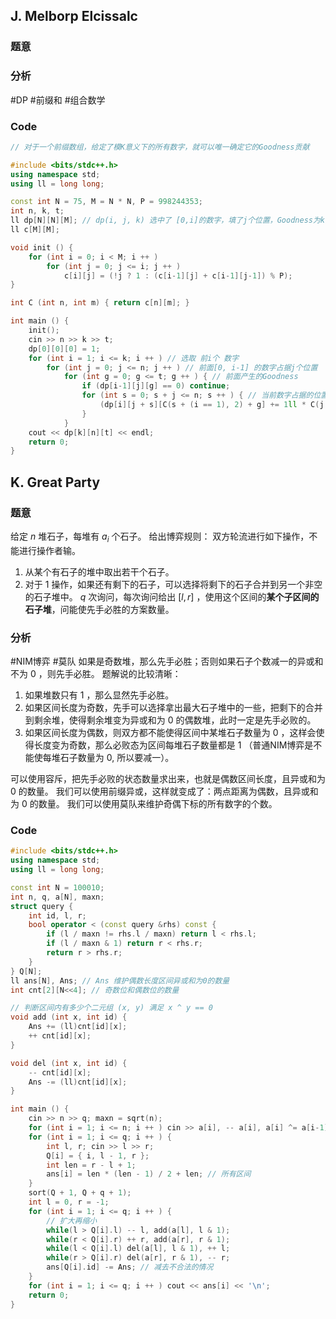 ## J. Melborp Elcissalc
### 题意

### 分析
#DP #前缀和 #组合数学

### Code
```c++
// 对于一个前缀数组，给定了模K意义下的所有数字，就可以唯一确定它的Goodness贡献

#include <bits/stdc++.h>
using namespace std;
using ll = long long;

const int N = 75, M = N * N, P = 998244353;
int n, k, t;
ll dp[N][N][M]; // dp(i, j, k) 选中了 [0,i]的数字，填了j个位置，Goodness为k的方案数
ll c[M][M];

void init () {
    for (int i = 0; i < M; i ++ )
        for (int j = 0; j <= i; j ++ )
            c[i][j] = (!j ? 1 : (c[i-1][j] + c[i-1][j-1]) % P);
}

int C (int n, int m) { return c[n][m]; }

int main () {
    init();
    cin >> n >> k >> t;
    dp[0][0][0] = 1;
    for (int i = 1; i <= k; i ++ ) // 选取 前i个 数字
        for (int j = 0; j <= n; j ++ ) // 前面[0, i-1] 的数字占据j个位置
            for (int g = 0; g <= t; g ++ ) { // 前面产生的Goodness
                if (dp[i-1][j][g] == 0) continue;
                for (int s = 0; s + j <= n; s ++ ) { // 当前数字占据的位置
                    (dp[i][j + s][C(s + (i == 1), 2) + g] += 1ll * C(j + s, s) * dp[i-1][j][g]) %= P;
                }
            }
    cout << dp[k][n][t] << endl;
    return 0;
}
```

## K. Great Party
### 题意
给定 $n$ 堆石子，每堆有 $a_i$ 个石子。
给出博弈规则：
双方轮流进行如下操作，不能进行操作者输。
1. 从某个有石子的堆中取出若干个石子。
2. 对于 $1$ 操作，如果还有剩下的石子，可以选择将剩下的石子合并到另一个非空的石子堆中。
$q$ 次询问，每次询问给出 $[l, r]$ ，使用这个区间的**某个子区间的石子堆**，问能使先手必胜的方案数量。

### 分析
#NIM博弈 #莫队 
如果是奇数堆，那么先手必胜；否则如果石子个数减一的异或和不为 $0$ ，则先手必胜。
题解说的比较清晰：
1. 如果堆数只有 $1$ ，那么显然先手必胜。
2. 如果区间长度为奇数，先手可以选择拿出最大石子堆中的一些，把剩下的合并到剩余堆，使得剩余堆变为异或和为 $0$ 的偶数堆，此时一定是先手必败的。
3. 如果区间长度为偶数，则双方都不能使得区间中某堆石子数量为 $0$ ，这样会使得长度变为奇数，那么必败态为区间每堆石子数量都是 $1$ （普通NIM博弈是不能使每堆石子数量为 $0$, 所以要减一）。

可以使用容斥，把先手必败的状态数量求出来，也就是偶数区间长度，且异或和为 $0$ 的数量。
我们可以使用前缀异或，这样就变成了：两点距离为偶数，且异或和为 $0$ 的数量。
我们可以使用莫队来维护奇偶下标的所有数字的个数。

### Code
```c++
#include <bits/stdc++.h>
using namespace std;
using ll = long long;

const int N = 100010;
int n, q, a[N], maxn;
struct query {
    int id, l, r;
    bool operator < (const query &rhs) const {
        if (l / maxn != rhs.l / maxn) return l < rhs.l;
        if (l / maxn & 1) return r < rhs.r;
        return r > rhs.r;
    }
} Q[N];
ll ans[N], Ans; // Ans 维护偶数长度区间异或和为0的数量
int cnt[2][N<<4]; // 奇数位和偶数位的数量

// 判断区间内有多少个二元组 (x, y) 满足 x ^ y == 0
void add (int x, int id) {
    Ans += (ll)cnt[id][x];
    ++ cnt[id][x];
}

void del (int x, int id) {
    -- cnt[id][x];
    Ans -= (ll)cnt[id][x];
}

int main () {
    cin >> n >> q; maxn = sqrt(n);
    for (int i = 1; i <= n; i ++ ) cin >> a[i], -- a[i], a[i] ^= a[i-1];
    for (int i = 1; i <= q; i ++ ) {
        int l, r; cin >> l >> r;
        Q[i] = { i, l - 1, r };
        int len = r - l + 1;
        ans[i] = len * (len - 1) / 2 + len; // 所有区间
    }
    sort(Q + 1, Q + q + 1);
    int l = 0, r = -1;
    for (int i = 1; i <= q; i ++ ) {
        // 扩大再缩小
        while(l > Q[i].l) -- l, add(a[l], l & 1);
        while(r < Q[i].r) ++ r, add(a[r], r & 1);
        while(l < Q[i].l) del(a[l], l & 1), ++ l;
        while(r > Q[i].r) del(a[r], r & 1), -- r;
        ans[Q[i].id] -= Ans; // 减去不合法的情况
    }
    for (int i = 1; i <= q; i ++ ) cout << ans[i] << '\n';
    return 0;
}
```